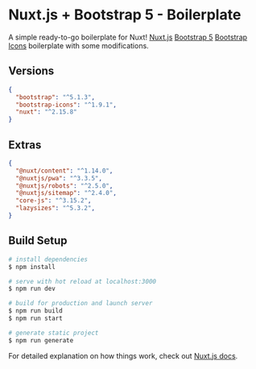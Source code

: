 # Nuxt.js + Bootstrap 5 - Boilerplate
A simple ready-to-go boilerplate for Nuxt!
[Nuxt.js](https://github.com/nuxt/nuxt.js)
[Bootstrap 5](https://github.com/twbs/bootstrap)
[Bootstrap Icons](https://github.com/twbs/icons) boilerplate with some modifications.

## Versions
```json
{
  "bootstrap": "^5.1.3",
  "bootstrap-icons": "^1.9.1",
  "nuxt": "^2.15.8"
}
```

## Extras
```json
{
  "@nuxt/content": "^1.14.0",
  "@nuxtjs/pwa": "^3.3.5",
  "@nuxtjs/robots": "^2.5.0",
  "@nuxtjs/sitemap": "^2.4.0",
  "core-js": "^3.15.2",
  "lazysizes": "^5.3.2",
}
```

## Build Setup
```bash
# install dependencies
$ npm install

# serve with hot reload at localhost:3000
$ npm run dev

# build for production and launch server
$ npm run build
$ npm run start

# generate static project
$ npm run generate
```

For detailed explanation on how things work, check out [Nuxt.js docs](https://nuxtjs.org).
